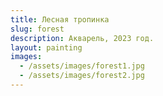 ```yaml
---
title: Лесная тропинка
slug: forest
description: Акварель, 2023 год.
layout: painting
images:
  - /assets/images/forest1.jpg
  - /assets/images/forest2.jpg
---
```

